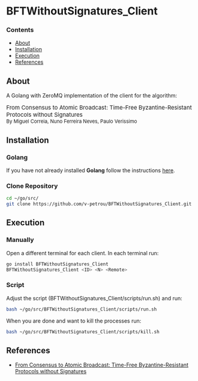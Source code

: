 # BFTWithoutSignatures_Client

### Contents
- [About](#about)
- [Installation](#installation)
- [Execution](#execution)
- [References](#references)


## About
A Golang with ZeroMQ implementation of the client for the algorithm:
<div style="font-size: 15px">
From Consensus to Atomic Broadcast: Time-Free Byzantine-Resistant Protocols without Signatures
</div>
<div style="font-size: 13px">
    By Miguel Correia, Nuno Ferreira Neves, Paulo Verissimo
</div>


## Installation
### Golang
If you have not already installed **Golang** follow the instructions [here](https://golang.org/doc/install).
### Clone Repository
```bash
cd ~/go/src/
git clone https://github.com/v-petrou/BFTWithoutSignatures_Client.git
```


## Execution
### Manually
Open a different terminal for each client. In each terminal run:
```bash
go install BFTWithoutSignatures_Client
BFTWithoutSignatures_Client <ID> <N> <Remote>
```
### Script
Adjust the script (BFTWithoutSignatures_Client/scripts/run.sh) and run:
```bash
bash ~/go/src/BFTWithoutSignatures_Client/scripts/run.sh
```
When you are done and want to kill the processes run:
```bash
bash ~/go/src/BFTWithoutSignatures_Client/scripts/kill.sh
```


## References
- [From Consensus to Atomic Broadcast: Time-Free Byzantine-Resistant Protocols without Signatures](https://www.researchgate.net/publication/220459271_From_Consensus_to_Atomic_Broadcast_Time-Free_Byzantine-Resistant_Protocols_without_Signatures)